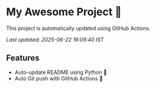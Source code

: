 # My Awesome Project 🚀

This project is automatically updated using GitHub Actions.

_Last updated: 2025-06-22 19:09:40 IST_

## Features
- Auto-update README using Python 🐍
- Auto Git push with GitHub Actions 🤖
